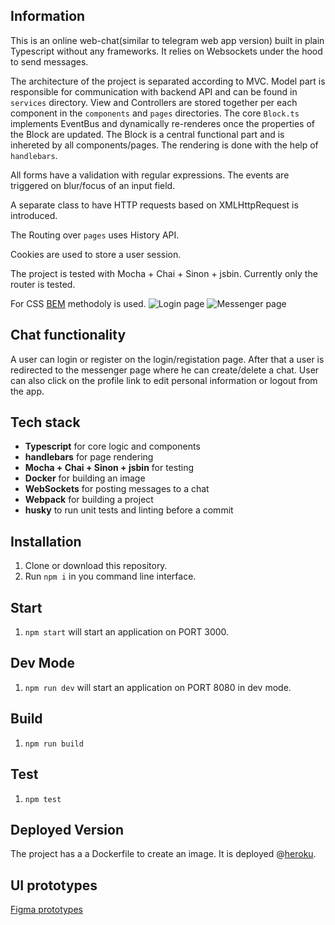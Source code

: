 ## Information

This is an online web-chat(similar to telegram web app version) built in plain Typescript without any frameworks. It relies on Websockets under the hood to send messages.

The architecture of the project is separated according to MVC.
Model part is responsible for communication with backend API and can be found in `services` directory.
View and Controllers are stored together per each component in the `components` and `pages` directories.
The core `Block.ts` implements EventBus and dynamically re-renderes once the properties of the Block are updated. The Block is a central functional part and is inhereted by all components/pages. 
The rendering is done with the help of `handlebars`.

All forms have a validation with regular expressions. The events are triggered on blur/focus of an input field.

A separate class to have HTTP requests based on XMLHttpRequest is introduced.

The Routing over `pages` uses History API.

Cookies are used to store a user session.

The project is tested with Mocha + Chai + Sinon + jsbin. Currently only the router is tested.

For CSS [BEM](https://en.bem.info/methodology/) methodoly is used.
![Login page](../Project-Y/static/snapshots/login.png)
![Messenger page](../Project-Y/static/snapshots/messenger.png)
## Chat functionality

A user can login or register on the login/registation page. 
After that a user is redirected to the messenger page where he can create/delete a chat.
User can also click on the profile link to edit personal information or logout from the app.

## Tech stack

* **Typescript** for core logic and components
* **handlebars** for page rendering
* **Mocha + Chai + Sinon + jsbin** for testing
* **Docker** for building an image
* **WebSockets** for posting messages to a chat
* **Webpack** for building a project
* **husky** to run unit tests and linting before a commit

## Installation

1. Clone or download this repository.
2. Run `npm i` in you command line interface.

## Start

1. `npm start` will start an application on PORT 3000.

## Dev Mode

1. `npm run dev` will start an application on PORT 8080 in dev mode.

## Build

1. `npm run build`

## Test

1. `npm test`

## Deployed Version
The project has a a Dockerfile to create an image. 
It is deployed @[heroku](https://telegram-like-messenger.herokuapp.com/).

## UI prototypes
[Figma prototypes](https://www.figma.com/file/0tnzcPJnhbMgOgE5XtB8qA/Chat-(Copy)?node-id=0%3A1)

